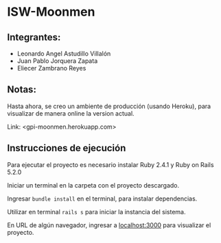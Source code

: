 # ISW-Moonmen

## Integrantes:

* Leonardo Angel Astudillo Villalón
* Juan Pablo Jorquera Zapata
* Eliecer Zambrano Reyes

## Notas:

Hasta ahora, se creo un ambiente de producción (usando Heroku), para visualizar de manera online la version actual.

Link: <gpi-moonmen.herokuapp.com>

## Instrucciones de ejecución

Para ejecutar el proyecto es necesario instalar Ruby 2.4.1 y Ruby on Rails 5.2.0

Iniciar un terminal en la carpeta con el proyecto descargado.

Ingresar `bundle install` en el terminal, para instalar dependencias.

Utilizar en terminal `rails s` para iniciar la instancia del sistema.

En URL de algún navegador, ingresar a <localhost:3000> para visualizar el proyecto.
